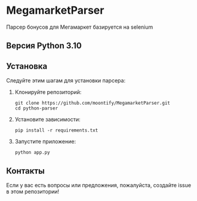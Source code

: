 # MegamarketParser
Парсер бонусов для Мегамаркет базируется на selenium

## Версия Python 3.10

## Установка

Следуйте этим шагам для установки парсера:

1. Клонируйте репозиторий:
   ```
   git clone https://github.com/moontify/MegamarketParser.git
   cd python-parser
   ```

2. Установите зависимости:
   ```
   pip install -r requirements.txt
   ```

3. Запустите приложение:
   ```
   python app.py
   ```

## Контакты

Если у вас есть вопросы или предложения, пожалуйста, создайте issue в этом репозитории!
